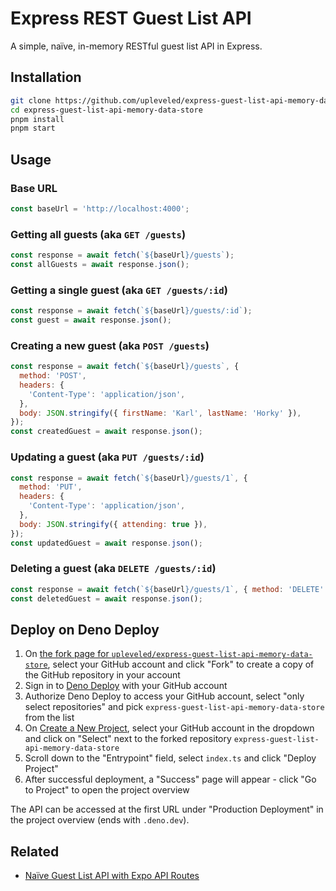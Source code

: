 # Express REST Guest List API

A simple, naïve, in-memory RESTful guest list API in Express.

## Installation

```sh
git clone https://github.com/upleveled/express-guest-list-api-memory-data-store.git
cd express-guest-list-api-memory-data-store
pnpm install
pnpm start
```

## Usage

### Base URL

```js
const baseUrl = 'http://localhost:4000';
```

### Getting all guests (aka `GET /guests`)

```js
const response = await fetch(`${baseUrl}/guests`);
const allGuests = await response.json();
```

### Getting a single guest (aka `GET /guests/:id`)

```js
const response = await fetch(`${baseUrl}/guests/:id`);
const guest = await response.json();
```

### Creating a new guest (aka `POST /guests`)

```js
const response = await fetch(`${baseUrl}/guests`, {
  method: 'POST',
  headers: {
    'Content-Type': 'application/json',
  },
  body: JSON.stringify({ firstName: 'Karl', lastName: 'Horky' }),
});
const createdGuest = await response.json();
```

### Updating a guest (aka `PUT /guests/:id`)

```js
const response = await fetch(`${baseUrl}/guests/1`, {
  method: 'PUT',
  headers: {
    'Content-Type': 'application/json',
  },
  body: JSON.stringify({ attending: true }),
});
const updatedGuest = await response.json();
```

### Deleting a guest (aka `DELETE /guests/:id`)

```js
const response = await fetch(`${baseUrl}/guests/1`, { method: 'DELETE' });
const deletedGuest = await response.json();
```

<!--

## Deploying to Heroku

Create a Heroku account at [Heroku - Sign up](https://signup.heroku.com/), and then click on this button:

[![Deploy](https://www.herokucdn.com/deploy/button.svg)](https://heroku.com/deploy?template=https://github.com/upleveled/express-guest-list-api-memory-data-store/tree/main)

This will set up a new application on your Heroku account using this repo as a template.

-->

## Deploy on Deno Deploy

1. On [the fork page for `upleveled/express-guest-list-api-memory-data-store`](https://github.com/upleveled/express-guest-list-api-memory-data-store/fork), select your GitHub account and click "Fork" to create a copy of the GitHub repository in your account
2. Sign in to [Deno Deploy](https://dash.deno.com/signin) with your GitHub account
3. Authorize Deno Deploy to access your GitHub account, select "only select repositories" and pick `express-guest-list-api-memory-data-store` from the list
4. On [Create a New Project](https://dash.deno.com/new_project), select your GitHub account in the dropdown and click on "Select" next to the forked repository `express-guest-list-api-memory-data-store`
5. Scroll down to the "Entrypoint" field, select `index.ts` and click "Deploy Project"
6. After successful deployment, a "Success" page will appear - click "Go to Project" to open the project overview

The API can be accessed at the first URL under "Production Deployment" in the project overview (ends with `.deno.dev`).

## Related

- [Naïve Guest List API with Expo API Routes](https://gist.github.com/karlhorky/46785c6f90924738fdb44bf2e1931f17)
